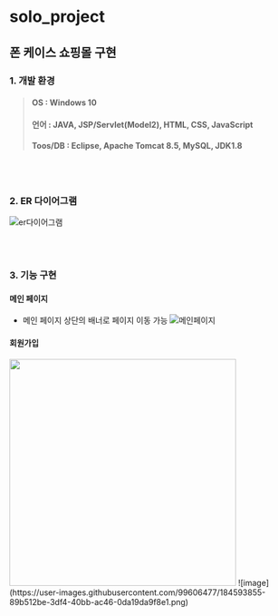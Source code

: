 # solo_project
## 폰 케이스 쇼핑몰 구현

### 1. 개발 환경
> #### OS : Windows 10
> #### 언어 : JAVA, JSP/Servlet(Model2), HTML, CSS, JavaScript
> #### Toos/DB : Eclipse, Apache Tomcat 8.5, MySQL, JDK1.8
<br><br>


### 2. ER 다이어그램
![er다이어그램](https://user-images.githubusercontent.com/99606477/184591770-5bc47395-02a5-41d7-a376-bd040ace9d91.png)

<br><br>

### 3. 기능 구현
#### 메인 페이지
* 메인 페이지 상단의 배너로 페이지 이동 가능
![메인페이지](https://user-images.githubusercontent.com/99606477/184591999-274c665e-d572-43c0-bf70-01107f33d3a0.png)
#### 회원가입

<img src="https://user-images.githubusercontent.com/99606477/184593215-e9c717b9-3996-459c-89c6-69052fcc44b4.png" width="400" height="400"/>
![image](https://user-images.githubusercontent.com/99606477/184593855-89b512be-3df4-40bb-ac46-0da19da9f8e1.png)

